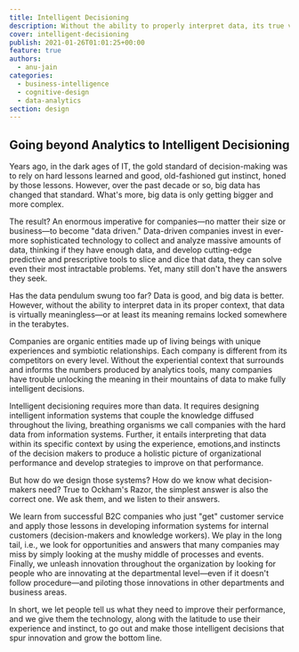 ```yaml
---
title: Intelligent Decisioning
description: Without the ability to properly interpret data, its true value is locked away.
cover: intelligent-decisioning
publish: 2021-01-26T01:01:25+00:00
feature: true
authors:
  - anu-jain
categories:
  - business-intelligence
  - cognitive-design
  - data-analytics
section: design
---
```

## Going beyond Analytics to Intelligent Decisioning

Years ago, in the dark ages of IT, the gold standard of decision-making was to rely on hard lessons learned and good, old-fashioned gut instinct, honed by those lessons. However, over the past decade or so, big data has changed that standard. What's more, big data is only getting bigger and more complex.

The result? An enormous imperative for companies—no matter their size or business—to become "data driven." Data-driven companies invest in ever-more sophisticated technology to collect and analyze massive amounts of data, thinking if they have enough data, and develop cutting-edge predictive and prescriptive tools to slice and dice that data, they can solve even their most intractable problems. Yet, many still don't have the answers they seek.

Has the data pendulum swung too far? Data is good, and big data is better. However, without the ability to interpret data in its proper context, that data is virtually meaningless—or at least its meaning remains locked somewhere in the terabytes.

Companies are organic entities made up of living beings with unique experiences and symbiotic relationships. Each company is different from its competitors on every level. Without the experiential context that surrounds and informs the numbers produced by analytics tools, many companies have trouble unlocking the meaning in their mountains of data to make fully intelligent decisions.

Intelligent decisioning requires more than data. It requires designing intelligent information systems that couple the knowledge diffused throughout the living, breathing organisms we call companies with the hard data from information systems. Further, it entails interpreting that data within its specific context by using the experience, emotions,and instincts of the decision makers to produce a holistic picture of organizational performance and develop strategies to improve on that performance.

But how do we design those systems? How do we know what decision-makers need? True to Ockham's Razor, the simplest answer is also the correct one. We ask them, and we listen to their answers.

We learn from successful B2C companies who just "get" customer service and apply those lessons in developing information systems for internal customers (decision-makers and knowledge workers). We play in the long tail, i.e., we look for opportunities and answers that many companies may miss by simply looking at the mushy middle of processes and events. Finally, we unleash innovation throughout the organization by looking for people who are innovating at the departmental level—even if it doesn't follow procedure—and piloting those innovations in other departments and business areas.

In short, we let people tell us what they need to improve their performance, and we give them the technology, along with the latitude to use their experience and instinct, to go out and make those intelligent decisions that spur innovation and grow the bottom line.